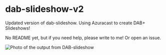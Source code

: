 # dab-slideshow-v2

Updated version of dab-slideshow. Using Azuracast to create DAB+ Slideshows!

No README yet, but if you need help, please write to me! Or open an issue.

  ![Photo of the output from DAB-slideshow](https://uploads.mpbnl.nl/u/Z0dqMC.jpg)